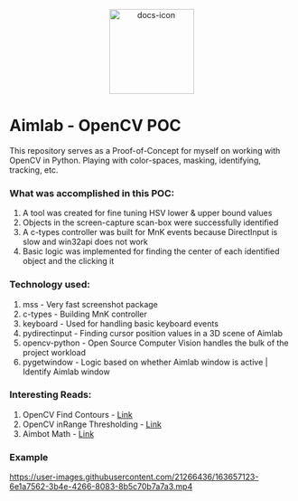 <p align="center">
<img src="https://res.cloudinary.com/wemakeart/image/upload/v1650072158/github-projects/aimlab-poc/aimlab-poc-bot_dietko.png" width=150px height="150px"  alt="docs-icon"/>
</p>

# Aimlab - OpenCV POC

This repository serves as a Proof-of-Concept for myself on working with OpenCV in Python. Playing with color-spaces, masking, identifying, tracking, etc.

### What was accomplished in this POC:

1. A tool was created for fine tuning HSV lower & upper bound values
2. Objects in the screen-capture scan-box were successfully identified
3. A c-types controller was built for MnK events because DirectInput is slow and win32api does not work
4. Basic logic was implemented for finding the center of each identified object and the clicking it

### Technology used:

1. mss - Very fast screenshot package
2. c-types - Building MnK controller
3. keyboard - Used for handling basic keyboard events
4. pydirectinput - Finding cursor position values in a 3D scene of Aimlab
5. opencv-python - Open Source Computer Vision handles the bulk of the project workload
6. pygetwindow - Logic based on whether Aimlab window is active | Identify Aimlab window

### Interesting Reads:

1. OpenCV Find Contours - [Link](https://docs.opencv.org/4.x/df/d0d/tutorial_find_contours.html)
2. OpenCV inRange Thresholding - [Link](https://docs.opencv.org/3.4/da/d97/tutorial_threshold_inRange.html)
3. Aimbot Math - [Link](https://www.unknowncheats.me/forum/counterstrike-global-offensive/137492-math-behind-hack-1-coding-better-aimbot-stop-using-calcangle.html)

### Example


https://user-images.githubusercontent.com/21266436/163657123-6e1a7562-3b4e-4266-8083-8b5c70b7a7a3.mp4

